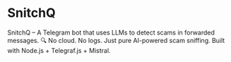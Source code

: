 # SnitchQ
SnitchQ – A Telegram bot that uses LLMs to detect scams in forwarded messages. 🔍 No cloud. No logs. Just pure AI-powered scam sniffing. Built with Node.js + Telegraf.js + Mistral.
